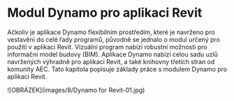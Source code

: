 

# Modul Dynamo pro aplikaci Revit

Ačkoliv je aplikace Dynamo flexibilním prostředím, které je navrženo pro vestavění do celé řady programů, původně se jednalo o modul určený pro použití v aplikaci Revit. Vizuální program nabízí robustní možnosti pro informační model budovy (BIM). Aplikace Dynamo nabízí celou sadu uzlů navržených výhradně pro aplikaci Revit, a také knihovny třetích stran od komunity AEC. Tato kapitola popisuje základy práce s modulem Dynamo pro aplikaci Revit.

![OBRÁZEK](images/8/Dynamo for Revit-01.jpg)

